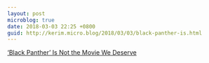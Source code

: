 ```yaml
---
layout: post
microblog: true
date: 2018-03-03 22:25 +0800
guid: http://kerim.micro.blog/2018/03/03/black-panther-is.html
---
```

[‘Black Panther’ Is Not the Movie We Deserve](http://bostonreview.net/race/christopher-lebron-black-panther)
